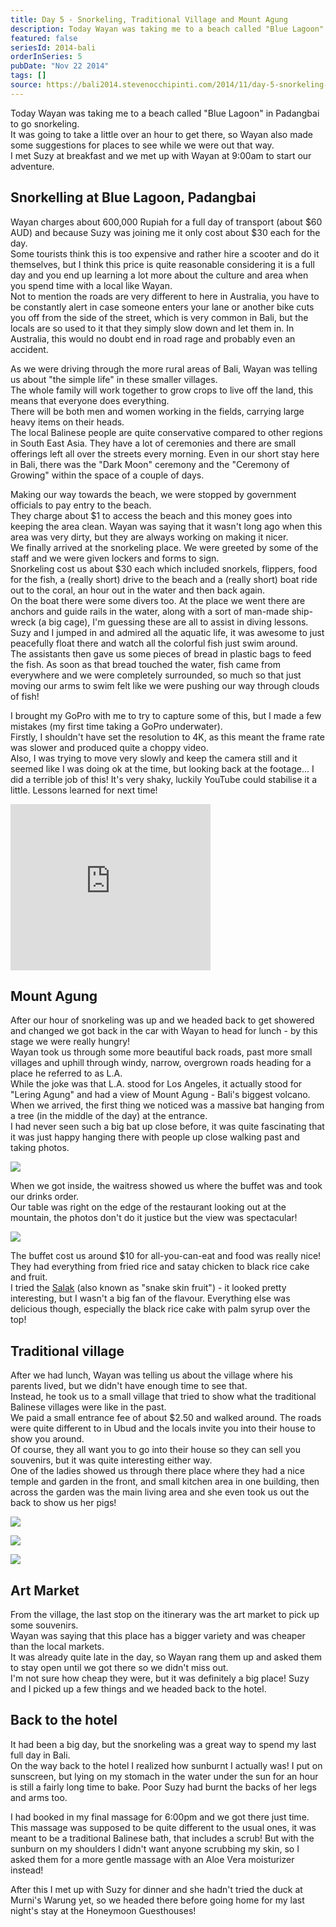 ```yaml
---
title: Day 5 - Snorkeling, Traditional Village and Mount Agung
description: Today Wayan was taking me to a beach called "Blue Lagoon" in Padangbai to go snorkeling.  It was going to take a little over an hour to get ...
featured: false
seriesId: 2014-bali
orderInSeries: 5
pubDate: "Nov 22 2014"
tags: []
source: https://bali2014.stevenocchipinti.com/2014/11/day-5-snorkeling-traditional-village.html
---
```


Today Wayan was taking me to a beach called "Blue Lagoon" in Padangbai to go snorkeling.  
It was going to take a little over an hour to get there, so Wayan also made some suggestions for places to see while we were out that way.  
I met Suzy at breakfast and we met up with Wayan at 9:00am to start our adventure.

## Snorkelling at Blue Lagoon, Padangbai

Wayan charges about 600,000 Rupiah for a full day of transport (about $60 AUD) and because Suzy was joining me it only cost about $30 each for the day.  
Some tourists think this is too expensive and rather hire a scooter and do it themselves, but I think this price is quite reasonable considering it is a full day and you end up learning a lot more about the culture and area when you spend time with a local like Wayan.  
Not to mention the roads are very different to here in Australia, you have to be constantly alert in case someone enters your lane or another bike cuts you off from the side of the street, which is very common in Bali, but the locals are so used to it that they simply slow down and let them in. In Australia, this would no doubt end in road rage and probably even an accident.

As we were driving through the more rural areas of Bali, Wayan was telling us about "the simple life" in these smaller villages.  
The whole family will work together to grow crops to live off the land, this means that everyone does everything.  
There will be both men and women working in the fields, carrying large heavy items on their heads.  
The local Balinese people are quite conservative compared to other regions in South East Asia. They have a lot of ceremonies and there are small offerings left all over the streets every morning. Even in our short stay here in Bali, there was the "Dark Moon" ceremony and the "Ceremony of Growing" within the space of a couple of days.

Making our way towards the beach, we were stopped by government officials to pay entry to the beach.  
They charge about $1 to access the beach and this money goes into keeping the area clean. Wayan was saying that it wasn't long ago when this area was very dirty, but they are always working on making it nicer.  
We finally arrived at the snorkeling place. We were greeted by some of the staff and we were given lockers and forms to sign.  
Snorkeling cost us about $30 each which included snorkels, flippers, food for the fish, a (really short) drive to the beach and a (really short) boat ride out to the coral, an hour out in the water and then back again.  
On the boat there were some divers too. At the place we went there are anchors and guide rails in the water, along with a sort of man-made ship-wreck (a big cage), I'm guessing these are all to assist in diving lessons.  
Suzy and I jumped in and admired all the aquatic life, it was awesome to just peacefully float there and watch all the colorful fish just swim around.  
The assistants then gave us some pieces of bread in plastic bags to feed the fish. As soon as that bread touched the water, fish came from everywhere and we were completely surrounded, so much so that just moving our arms to swim felt like we were pushing our way through clouds of fish!

I brought my GoPro with me to try to capture some of this, but I made a few mistakes (my first time taking a GoPro underwater).  
Firstly, I shouldn't have set the resolution to 4K, as this meant the frame rate was slower and produced quite a choppy video.  
Also, I was trying to move very slowly and keep the camera still and it seemed like I was doing ok at the time, but looking back at the footage... I did a terrible job of this! It's very shaky, luckily YouTube could stabilise it a little. Lessons learned for next time!

<iframe allowfullscreen="allowfullscreen" frameborder="0" height="266" mozallowfullscreen="mozallowfullscreen" src="https://www.youtube.com/embed/-MdNL9Whuxk?feature=player_embedded" webkitallowfullscreen="webkitallowfullscreen" width="320"></iframe>

## Mount Agung

After our hour of snorkeling was up and we headed back to get showered and changed we got back in the car with Wayan to head for lunch - by this stage we were really hungry!  
Wayan took us through some more beautiful back roads, past more small villages and uphill through windy, narrow, overgrown roads heading for a place he referred to as L.A.  
While the joke was that L.A. stood for Los Angeles, it actually stood for "Lering Agung" and had a view of Mount Agung - Bali's biggest volcano.  
When we arrived, the first thing we noticed was a massive bat hanging from a tree (in the middle of the day) at the entrance.  
I had never seen such a big bat up close before, it was quite fascinating that it was just happy hanging there with people up close walking past and taking photos.

[![](https://4.bp.blogspot.com/-VKHKOVkqBDA/VHlS_upfW_I/AAAAAAAABoc/NczxiNrw0s0/s1600/DSC_1979-1.jpg)](https://4.bp.blogspot.com/-VKHKOVkqBDA/VHlS_upfW_I/AAAAAAAABoc/NczxiNrw0s0/s1600/DSC_1979-1.jpg)

When we got inside, the waitress showed us where the buffet was and took our drinks order.  
Our table was right on the edge of the restaurant looking out at the mountain, the photos don't do it justice but the view was spectacular!

[![](https://4.bp.blogspot.com/-JdDBP9r6nkc/VHlVL_32_SI/AAAAAAAABoo/OumQM0EQB_o/s1600/DSC_1992-1.jpg)](https://4.bp.blogspot.com/-JdDBP9r6nkc/VHlVL_32_SI/AAAAAAAABoo/OumQM0EQB_o/s1600/DSC_1992-1.jpg)

The buffet cost us around $10 for all-you-can-eat and food was really nice! They had everything from fried rice and satay chicken to black rice cake and fruit.  
I tried the [Salak](https://en.wikipedia.org/wiki/Salak) (also known as "snake skin fruit") - it looked pretty interesting, but I wasn't a big fan of the flavour. Everything else was delicious though, especially the black rice cake with palm syrup over the top!

## Traditional village

After we had lunch, Wayan was telling us about the village where his parents lived, but we didn't have enough time to see that.  
Instead, he took us to a small village that tried to show what the traditional Balinese villages were like in the past.  
We paid a small entrance fee of about $2.50 and walked around. The roads were quite different to in Ubud and the locals invite you into their house to show you around.  
Of course, they all want you to go into their house so they can sell you souvenirs, but it was quite interesting either way.  
One of the ladies showed us through there place where they had a nice temple and garden in the front, and small kitchen area in one building, then across the garden was the main living area and she even took us out the back to show us her pigs!

[![](https://2.bp.blogspot.com/-xmYB8w0s90U/VHlXLgMAUYI/AAAAAAAABo0/n1YOgCQfOIc/s1600/DSC_1998.JPG)](https://2.bp.blogspot.com/-xmYB8w0s90U/VHlXLgMAUYI/AAAAAAAABo0/n1YOgCQfOIc/s1600/DSC_1998.JPG)

[![](https://3.bp.blogspot.com/-K1A2OKfV_Aw/VHlXMArlfUI/AAAAAAAABo4/LRxlVxOEyXY/s1600/DSC_2002.JPG)](https://3.bp.blogspot.com/-K1A2OKfV_Aw/VHlXMArlfUI/AAAAAAAABo4/LRxlVxOEyXY/s1600/DSC_2002.JPG)

[![](https://3.bp.blogspot.com/-mZAurRV7EgA/VHlXNoH4lCI/AAAAAAAABpE/ZTV6zCCqGwc/s1600/DSC_2025.JPG)](https://3.bp.blogspot.com/-mZAurRV7EgA/VHlXNoH4lCI/AAAAAAAABpE/ZTV6zCCqGwc/s1600/DSC_2025.JPG)

## Art Market

From the village, the last stop on the itinerary was the art market to pick up some souvenirs.  
Wayan was saying that this place has a bigger variety and was cheaper than the local markets.  
It was already quite late in the day, so Wayan rang them up and asked them to stay open until we got there so we didn't miss out.  
I'm not sure how cheap they were, but it was definitely a big place! Suzy and I picked up a few things and we headed back to the hotel.

## Back to the hotel

It had been a big day, but the snorkeling was a great way to spend my last full day in Bali.  
On the way back to the hotel I realized how sunburnt I actually was! I put on sunscreen, but lying on my stomach in the water under the sun for an hour is still a fairly long time to bake. Poor Suzy had burnt the backs of her legs and arms too.

I had booked in my final massage for 6:00pm and we got there just time.  
This massage was supposed to be quite different to the usual ones, it was meant to be a traditional Balinese bath, that includes a scrub! But with the sunburn on my shoulders I didn't want anyone scrubbing my skin, so I asked them for a more gentle massage with an Aloe Vera moisturizer instead!

After this I met up with Suzy for dinner and she hadn't tried the duck at Murni's Warung yet, so we headed there before going home for my last night's stay at the Honeymoon Guesthouses!
